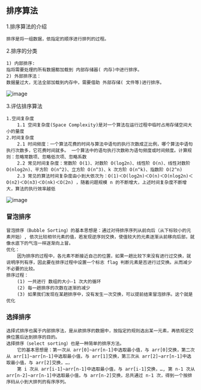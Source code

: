 ## 排序算法

1.排序算法的介绍
```text
排序是将一组数据，依指定的顺序进行排列的过程。
```

2.排序的分类
```text
1) 内部排序:
指将需要处理的所有数据都加载到 内部存储器( 内存)中进行排序。
2) 外部排序法：
数据量过大，无法全部加载到内存中，需要借助 外部存储( 文件等)进行排序。
```
![image](https://github.com/Tandoy/DataStructures-and-Algorithms/blob/master/Algorithms/images/%E5%B8%B8%E8%A7%81%E7%9A%84%E6%8E%92%E5%BA%8F%E7%AE%97%E6%B3%95%E5%88%86%E7%B1%BB.PNG)

3.评估排序算法
```text
1.空间复杂度
    1.1 空间复杂度(Space Complexity)是对一个算法在运行过程中临时占用存储空间大小的量度
2.时间复杂度
    2.1 时间频度：一个算法花费的时间与算法中语句的执行次数成正比例，哪个算法中语句执行次数多，它花费时间就多。 一个算法中的语句执行次数称为语句频度或时间频度。计算规则：忽略常数项、忽略低次项、忽略系数
    2.2 常见时间复杂度：常数阶 O(1)、对数阶 O(log2n)、线性阶 O(n)、线性对数阶 O(nlog2n)、平方阶 O(n^2)、立方阶 O(n^3)、k 次方阶 O(n^k)、指数阶 O(2^n)
    2.3 常见的算法时间复杂度由小到大依次为：Ο(1)＜Ο(log2n)＜Ο(n)＜Ο(nlog2n)＜Ο(n2)＜Ο(n3)＜Ο(nk)＜Ο(2n) ，随着问题规模 n 的不断增大，上述时间复杂度不断增大，算法的执行效率越低
```

![image](https://github.com/Tandoy/DataStructures-and-Algorithms/blob/master/Algorithms/images/%E6%8E%92%E5%BA%8F%E7%AE%97%E6%B3%95%E5%B9%B3%E5%9D%87%E6%97%B6%E9%97%B4%E5%A4%8D%E6%9D%82%E5%BA%A6%E5%92%8C%E6%9C%80%E5%9D%8F%E6%97%B6%E9%97%B4%E5%A4%8D%E6%9D%82%E5%BA%A6.png)

### 冒泡排序
```text
冒泡排序（Bubble Sorting）的基本思想是：通过对待排序序列从前向后（从下标较小的元素开始）, 依次比较相邻元素的值，若发现逆序则交换，使值较大的元素逐渐从前移向后部，就像水底下的气泡一样逐渐向上冒。
优化：
    因为排序的过程中，各元素不断接近自己的位置，如果一趟比较下来没有进行过交换，就说明序列有序，因此要在排序过程中设置一个标志 flag 判断元素是否进行过交换。从而减少不必要的比较。
排序过程：
    (1) 一共进行 数组的大小-1 次大的循环
    (2) 每一趟排序的次数在逐渐的减少
    (3) 如果我们发现在某趟排序中，没有发生一次交换，可以提前结束冒泡排序。这个就是优化
```

### 选择排序
```text
选择式排序也属于内部排序法，是从欲排序的数据中，按指定的规则选出某一元素，再依规定交换位置后达到排序的目的。
选择排序（select sorting）也是一种简单的排序方法。
    它的基本思想是：第一次从 arr[0]~arr[n-1]中选取最小值，与 arr[0]交换，第二次从 arr[1]~arr[n-1]中选取最小值，与 arr[1]交换，第三次从 arr[2]~arr[n-1]中选取最小值，与 arr[2]交换，…，
    第 i 次从 arr[i-1]~arr[n-1]中选取最小值，与 arr[i-1]交换，…, 第 n-1 次从 arr[n-2]~arr[n-1]中选取最小值，与 arr[n-2]交换，总共通过 n-1 次，得到一个按排序码从小到大排列的有序序列。
```